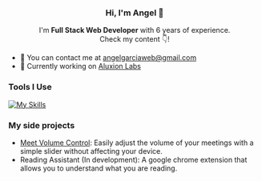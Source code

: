 <h3 align="center"> Hi, I'm Angel 👋 </h3>
<p align="center">I'm <strong>Full Stack Web Developer</strong> with 6 years of experience.<br />Check my content 👇!</p>

- 📧 You can contact me at angelgarciaweb@gmail.com
- 💼 Currently working on [Aluxion Labs](https://aluxion.com/)

<h3> Tools I Use </h3>

[![My Skills](https://skillicons.dev/icons?i=html,css,sass,bootstrap,tailwind,js,react,nextjs,dart,flutter,firebase,supabase,nodejs,python,fastapi,php,laravel,vite,postgres,mysql,wordpress,figma,xd,git,github,gitlab,aws,blender)](https://jvngarcia.com)


<h3> My side projects </h3>

- [Meet Volume Control](https://chromewebstore.google.com/detail/meet-volume-control/oapkljojklpifklghflpjbgladpicdfl?authuser=1&hl=es): Easily adjust the volume of your meetings with a simple slider without affecting your device.
- Reading Assistant (In development): A google chrome extension that allows you to understand what you are reading.
